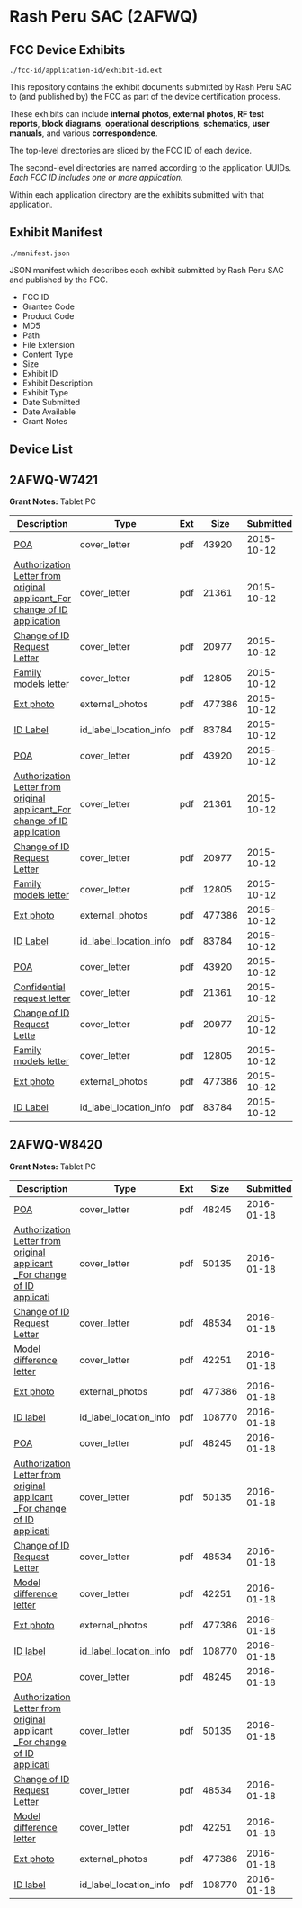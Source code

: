 # Rash Peru SAC (2AFWQ)
## FCC Device Exhibits

```
./fcc-id/application-id/exhibit-id.ext
```

This repository contains the exhibit documents submitted by Rash Peru SAC to (and published by) the FCC as part of the device certification process.

These exhibits can include **internal photos**, **external photos**, **RF test reports**, **block diagrams**, **operational descriptions**, **schematics**, **user manuals**, and various **correspondence**.

The top-level directories are sliced by the FCC ID of each device.

The second-level directories are named according to the application UUIDs. *Each FCC ID includes one or more application.*

Within each application directory are the exhibits submitted with that application. 

## Exhibit Manifest

```
./manifest.json
```

JSON manifest which describes each exhibit submitted by Rash Peru SAC and published by the FCC.

- FCC ID
- Grantee Code
- Product Code
- MD5
- Path
- File Extension
- Content Type
- Size
- Exhibit ID
- Exhibit Description
- Exhibit Type
- Date Submitted
- Date Available
- Grant Notes

## Device List
## 2AFWQ-W7421
**Grant Notes:** Tablet PC

| Description | Type | Ext | Size | Submitted | Available |
| ----------- | ---- | --- | ---- | --------- | --------- |
| [POA](2AFWQ-W7421/53d54779011ce6604e037cd67aba814c/2779835.pdf) | cover_letter | pdf | 43920 | 2015-10-12 | 2015-10-13 |
| [Authorization Letter from original applicant_For change of ID application](2AFWQ-W7421/53d54779011ce6604e037cd67aba814c/2779836.pdf) | cover_letter | pdf | 21361 | 2015-10-12 | 2015-10-13 |
| [Change of ID Request Letter](2AFWQ-W7421/53d54779011ce6604e037cd67aba814c/2779837.pdf) | cover_letter | pdf | 20977 | 2015-10-12 | 2015-10-13 |
| [Family models letter](2AFWQ-W7421/53d54779011ce6604e037cd67aba814c/2779838.pdf) | cover_letter | pdf | 12805 | 2015-10-12 | 2015-10-13 |
| [Ext photo](2AFWQ-W7421/53d54779011ce6604e037cd67aba814c/2777447.pdf) | external_photos | pdf | 477386 | 2015-10-12 | 2015-10-13 |
| [ID Label](2AFWQ-W7421/53d54779011ce6604e037cd67aba814c/2779840.pdf) | id_label_location_info | pdf | 83784 | 2015-10-12 | 2015-10-13 |
| [POA](2AFWQ-W7421/705518cfb557eb4fb69a35ccce1eaf12/2779835.pdf) | cover_letter | pdf | 43920 | 2015-10-12 | 2015-10-13 |
| [Authorization Letter from original applicant_For change of ID application](2AFWQ-W7421/705518cfb557eb4fb69a35ccce1eaf12/2779836.pdf) | cover_letter | pdf | 21361 | 2015-10-12 | 2015-10-13 |
| [Change of ID Request Letter](2AFWQ-W7421/705518cfb557eb4fb69a35ccce1eaf12/2779837.pdf) | cover_letter | pdf | 20977 | 2015-10-12 | 2015-10-13 |
| [Family models letter](2AFWQ-W7421/705518cfb557eb4fb69a35ccce1eaf12/2779838.pdf) | cover_letter | pdf | 12805 | 2015-10-12 | 2015-10-13 |
| [Ext photo](2AFWQ-W7421/705518cfb557eb4fb69a35ccce1eaf12/2777447.pdf) | external_photos | pdf | 477386 | 2015-10-12 | 2015-10-13 |
| [ID Label](2AFWQ-W7421/705518cfb557eb4fb69a35ccce1eaf12/2779840.pdf) | id_label_location_info | pdf | 83784 | 2015-10-12 | 2015-10-13 |
| [POA](2AFWQ-W7421/2e040b743a94ded6494d6281bf88d52e/2779835.pdf) | cover_letter | pdf | 43920 | 2015-10-12 | 2015-10-13 |
| [Confidential request letter](2AFWQ-W7421/2e040b743a94ded6494d6281bf88d52e/2779836.pdf) | cover_letter | pdf | 21361 | 2015-10-12 | 2015-10-13 |
| [Change of ID Request Lette](2AFWQ-W7421/2e040b743a94ded6494d6281bf88d52e/2779837.pdf) | cover_letter | pdf | 20977 | 2015-10-12 | 2015-10-13 |
| [Family models letter](2AFWQ-W7421/2e040b743a94ded6494d6281bf88d52e/2779838.pdf) | cover_letter | pdf | 12805 | 2015-10-12 | 2015-10-13 |
| [Ext photo](2AFWQ-W7421/2e040b743a94ded6494d6281bf88d52e/2777447.pdf) | external_photos | pdf | 477386 | 2015-10-12 | 2015-10-13 |
| [ID Label](2AFWQ-W7421/2e040b743a94ded6494d6281bf88d52e/2779840.pdf) | id_label_location_info | pdf | 83784 | 2015-10-12 | 2015-10-13 |
## 2AFWQ-W8420
**Grant Notes:** Tablet PC

| Description | Type | Ext | Size | Submitted | Available |
| ----------- | ---- | --- | ---- | --------- | --------- |
| [POA](2AFWQ-W8420/ed63e56982c9f79a063992aa81e2fdbf/2875517.pdf) | cover_letter | pdf | 48245 | 2016-01-18 | 2016-01-18 |
| [Authorization Letter from original applicant _For change of ID applicati](2AFWQ-W8420/ed63e56982c9f79a063992aa81e2fdbf/2875518.pdf) | cover_letter | pdf | 50135 | 2016-01-18 | 2016-01-18 |
| [Change of ID Request Letter](2AFWQ-W8420/ed63e56982c9f79a063992aa81e2fdbf/2875519.pdf) | cover_letter | pdf | 48534 | 2016-01-18 | 2016-01-18 |
| [Model difference letter](2AFWQ-W8420/ed63e56982c9f79a063992aa81e2fdbf/2875520.pdf) | cover_letter | pdf | 42251 | 2016-01-18 | 2016-01-18 |
| [Ext photo](2AFWQ-W8420/ed63e56982c9f79a063992aa81e2fdbf/2777447.pdf) | external_photos | pdf | 477386 | 2016-01-18 | 2016-01-18 |
| [ID label](2AFWQ-W8420/ed63e56982c9f79a063992aa81e2fdbf/2875523.pdf) | id_label_location_info | pdf | 108770 | 2016-01-18 | 2016-01-18 |
| [POA](2AFWQ-W8420/56a3da87b2d259053b09f1ee472cf1ba/2875517.pdf) | cover_letter | pdf | 48245 | 2016-01-18 | 2016-01-18 |
| [Authorization Letter from original applicant _For change of ID applicati](2AFWQ-W8420/56a3da87b2d259053b09f1ee472cf1ba/2875518.pdf) | cover_letter | pdf | 50135 | 2016-01-18 | 2016-01-18 |
| [Change of ID Request Letter](2AFWQ-W8420/56a3da87b2d259053b09f1ee472cf1ba/2875519.pdf) | cover_letter | pdf | 48534 | 2016-01-18 | 2016-01-18 |
| [Model difference letter](2AFWQ-W8420/56a3da87b2d259053b09f1ee472cf1ba/2875520.pdf) | cover_letter | pdf | 42251 | 2016-01-18 | 2016-01-18 |
| [Ext photo](2AFWQ-W8420/56a3da87b2d259053b09f1ee472cf1ba/2777447.pdf) | external_photos | pdf | 477386 | 2016-01-18 | 2016-01-18 |
| [ID label](2AFWQ-W8420/56a3da87b2d259053b09f1ee472cf1ba/2875523.pdf) | id_label_location_info | pdf | 108770 | 2016-01-18 | 2016-01-18 |
| [POA](2AFWQ-W8420/e7603bf16295cebf9212629c64372505/2875517.pdf) | cover_letter | pdf | 48245 | 2016-01-18 | 2016-01-18 |
| [Authorization Letter from original applicant _For change of ID applicati](2AFWQ-W8420/e7603bf16295cebf9212629c64372505/2875518.pdf) | cover_letter | pdf | 50135 | 2016-01-18 | 2016-01-18 |
| [Change of ID Request Letter](2AFWQ-W8420/e7603bf16295cebf9212629c64372505/2875519.pdf) | cover_letter | pdf | 48534 | 2016-01-18 | 2016-01-18 |
| [Model difference letter](2AFWQ-W8420/e7603bf16295cebf9212629c64372505/2875520.pdf) | cover_letter | pdf | 42251 | 2016-01-18 | 2016-01-18 |
| [Ext photo](2AFWQ-W8420/e7603bf16295cebf9212629c64372505/2777447.pdf) | external_photos | pdf | 477386 | 2016-01-18 | 2016-01-18 |
| [ID label](2AFWQ-W8420/e7603bf16295cebf9212629c64372505/2875523.pdf) | id_label_location_info | pdf | 108770 | 2016-01-18 | 2016-01-18 |
